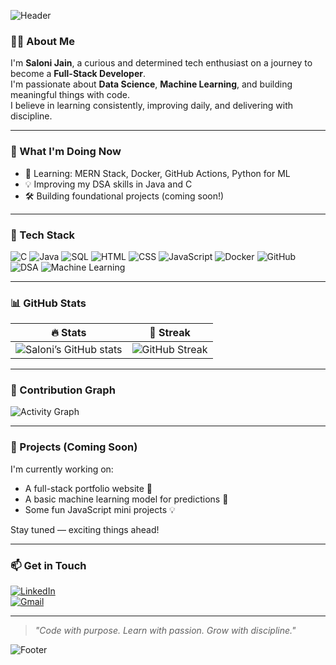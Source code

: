 ![Header](https://capsule-render.vercel.app/api?type=waving&color=gradient&height=200&section=header&text=Hi%20I'm%20Saloni%20Jain&fontSize=40&fontAlignY=40&desc=Full-Stack%20Learner%20%7C%20DataScience%20&amp;%20ML%20Enthusiast&descAlignY=60&descAlign=50)

### 🙋‍♀️ About Me

I'm **Saloni Jain**, a curious and determined tech enthusiast on a journey to become a **Full-Stack Developer**.  
I'm passionate about **Data Science**, **Machine Learning**, and building meaningful things with code.  
I believe in learning consistently, improving daily, and delivering with discipline.

---

### 🚀 What I'm Doing Now
- 🌱 Learning: MERN Stack, Docker, GitHub Actions, Python for ML
- 💡 Improving my DSA skills in Java and C
- 🛠 Building foundational projects (coming soon!)

---

### 🧰 Tech Stack

![C](https://img.shields.io/badge/C-00599C?style=for-the-badge&logo=c&logoColor=white)
![Java](https://img.shields.io/badge/Java-007396?style=for-the-badge&logo=java&logoColor=white)
![SQL](https://img.shields.io/badge/SQL-4479A1?style=for-the-badge&logo=postgresql&logoColor=white)
![HTML](https://img.shields.io/badge/HTML5-E34F26?style=for-the-badge&logo=html5&logoColor=white)
![CSS](https://img.shields.io/badge/CSS3-1572B6?style=for-the-badge&logo=css3&logoColor=white)
![JavaScript](https://img.shields.io/badge/JavaScript-F7DF1E?style=for-the-badge&logo=javascript&logoColor=black)
![Docker](https://img.shields.io/badge/Docker-2496ED?style=for-the-badge&logo=docker&logoColor=white)
![GitHub](https://img.shields.io/badge/GitHub-181717?style=for-the-badge&logo=github&logoColor=white)
![DSA](https://img.shields.io/badge/DSA-Practice-blueviolet?style=for-the-badge)
![Machine Learning](https://img.shields.io/badge/Machine%20Learning-brightgreen?style=for-the-badge)

---

### 📊 GitHub Stats

| 🔥 Stats | 🧠 Streak |
|---------|---------|
| ![Saloni’s GitHub stats](https://github-readme-stats.vercel.app/api?username=Saloniijainn&amp;show_icons=true&amp;theme=github_dark&amp;hide=prs) | ![GitHub Streak](https://streak-stats.demolab.com?user=Saloniijainn&amp;theme=github-dark-blue&amp;hide_border=true) |

---

### 🧩 Contribution Graph

![Activity Graph](https://github-readme-activity-graph.cyclic.app/graph?username=Saloniijainn&bg_color=0d1117&color=00ffe0&line=00ffea&point=ffffff&area=true&hide_border=true)

---

### 🌟 Projects (Coming Soon)

I'm currently working on:
- A full-stack portfolio website 💼
- A basic machine learning model for predictions 🤖
- Some fun JavaScript mini projects 💡

Stay tuned — exciting things ahead!

---

### 📫 Get in Touch

[![LinkedIn](https://img.shields.io/badge/-LinkedIn-blue?style=flat-square&logo=Linkedin&logoColor=white&link=https://linkedin.com/in/saloni-p-jain-36977725b)](https://linkedin.com/in/saloni-p-jain-36977725b)  
[![Gmail](https://img.shields.io/badge/-Email-red?style=flat-square&logo=Gmail&logoColor=white&link=mailto:saloniijainnn@gmail.com)](mailto:saloniijainnn@gmail.com)

---

> _"Code with purpose. Learn with passion. Grow with discipline."_

![Footer](https://capsule-render.vercel.app/api?type=waving&color=gradient&height=150&section=footer)
